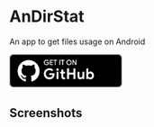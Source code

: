 # AnDirStat
An app to get files usage on Android

<a href=""><img width="200px" src=".readme/get-it-on-github.svg"></a>

## Screenshots
